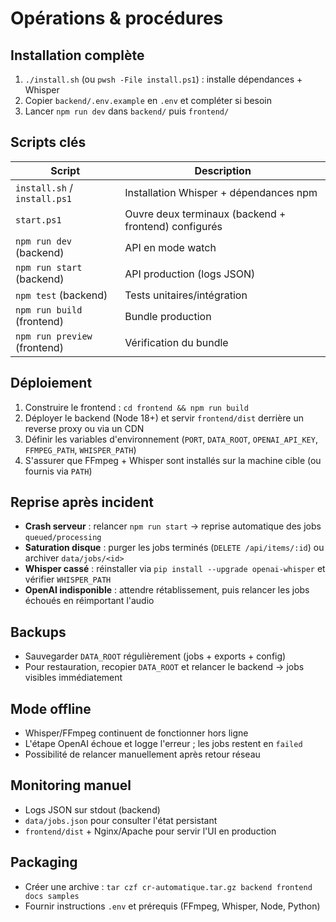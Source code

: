 # Opérations & procédures

## Installation complète

1. `./install.sh` (ou `pwsh -File install.ps1`) : installe dépendances + Whisper
2. Copier `backend/.env.example` en `.env` et compléter si besoin
3. Lancer `npm run dev` dans `backend/` puis `frontend/`

## Scripts clés

| Script | Description |
| --- | --- |
| `install.sh` / `install.ps1` | Installation Whisper + dépendances npm |
| `start.ps1` | Ouvre deux terminaux (backend + frontend) configurés |
| `npm run dev` (backend) | API en mode watch |
| `npm run start` (backend) | API production (logs JSON) |
| `npm test` (backend) | Tests unitaires/intégration |
| `npm run build` (frontend) | Bundle production |
| `npm run preview` (frontend) | Vérification du bundle |

## Déploiement

1. Construire le frontend : `cd frontend && npm run build`
2. Déployer le backend (Node 18+) et servir `frontend/dist` derrière un reverse proxy ou via un CDN
3. Définir les variables d'environnement (`PORT`, `DATA_ROOT`, `OPENAI_API_KEY`, `FFMPEG_PATH`, `WHISPER_PATH`)
4. S'assurer que FFmpeg + Whisper sont installés sur la machine cible (ou fournis via `PATH`)

## Reprise après incident

- **Crash serveur** : relancer `npm run start` → reprise automatique des jobs `queued/processing`
- **Saturation disque** : purger les jobs terminés (`DELETE /api/items/:id`) ou archiver `data/jobs/<id>`
- **Whisper cassé** : réinstaller via `pip install --upgrade openai-whisper` et vérifier `WHISPER_PATH`
- **OpenAI indisponible** : attendre rétablissement, puis relancer les jobs échoués en réimportant l'audio

## Backups

- Sauvegarder `DATA_ROOT` régulièrement (jobs + exports + config)
- Pour restauration, recopier `DATA_ROOT` et relancer le backend → jobs visibles immédiatement

## Mode offline

- Whisper/FFmpeg continuent de fonctionner hors ligne
- L'étape OpenAI échoue et logge l'erreur ; les jobs restent en `failed`
- Possibilité de relancer manuellement après retour réseau

## Monitoring manuel

- Logs JSON sur stdout (backend)
- `data/jobs.json` pour consulter l'état persistant
- `frontend/dist` + Nginx/Apache pour servir l'UI en production

## Packaging

- Créer une archive : `tar czf cr-automatique.tar.gz backend frontend docs samples`
- Fournir instructions `.env` et prérequis (FFmpeg, Whisper, Node, Python)
